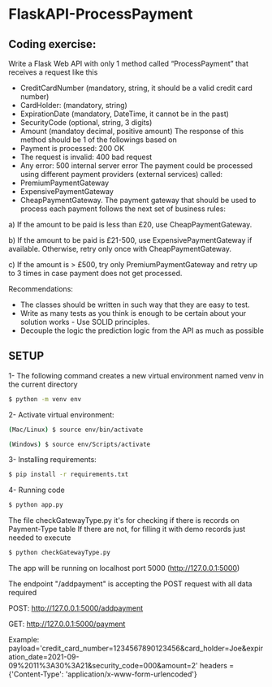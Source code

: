 # FlaskAPI-ProcessPayment

## Coding exercise:
Write a Flask Web API with only 1 method called “ProcessPayment” that receives a request like this
- CreditCardNumber (mandatory, string, it should be a valid credit card number)
- CardHolder: (mandatory, string)
- ExpirationDate (mandatory, DateTime, it cannot be in the past)
- SecurityCode (optional, string, 3 digits)
- Amount (mandatoy decimal, positive amount)
The response of this method should be 1 of the followings based on
- Payment is processed: 200 OK
- The request is invalid: 400 bad request
- Any error: 500 internal server error
The payment could be processed using different payment providers (external services)
called:
- PremiumPaymentGateway
- ExpensivePaymentGateway
- CheapPaymentGateway.
The payment gateway that should be used to process each payment follows the next set of
business rules:

a) If the amount to be paid is less than £20, use CheapPaymentGateway.

b) If the amount to be paid is £21-500, use ExpensivePaymentGateway if available.
Otherwise, retry only once with CheapPaymentGateway.

c) If the amount is > £500, try only PremiumPaymentGateway and retry up to 3 times
in case payment does not get processed.

Recommendations:
- The classes should be written in such way that they are easy to test.
- Write as many tests as you think is enough to be certain about your solution works -
Use SOLID principles.
- Decouple the logic the prediction logic from the API as much as possible

## SETUP

1- The following command creates a new virtual environment named venv in the current directory

```bash
$ python -m venv env
```

2- Activate virtual environment:

```bash
(Mac/Linux) $ source env/bin/activate
```

```bash
(Windows) $ source env/Scripts/activate
```
3- Installing requirements:


```bash
$ pip install -r requirements.txt
```

4- Running code

```bash
$ python app.py
```

The file checkGatewayType.py it's for checking if there is records on Payment-Type table 
If there are not, for filling it with demo records just needed to execute 

```bash
$ python checkGatewayType.py
```
The app will be running on localhost port 5000 (http://127.0.0.1:5000)

The endpoint "/addpayment" is accepting the POST request with all data required

POST: http://127.0.0.1:5000/addpayment

GET: http://127.0.0.1:5000/payment 

Example:
payload='credit_card_number=1234567890123456&card_holder=Joe&expiration_date=2021-09-09%2011%3A30%3A21&security_code=000&amount=2'
headers = {'Content-Type': 'application/x-www-form-urlencoded'}